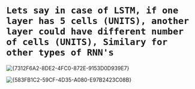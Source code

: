 # **`Lets say in case of LSTM, if one layer has 5 cells (UNITS), another layer could have different number of cells (UNITS), Similary for other types of RNN's`**

![{7312F6A2-8DE2-4FC0-872E-9153D0D939E7}](https://github.com/user-attachments/assets/b64ee1a2-d71b-47be-b3c9-15285f19356a)

![{583FB1C2-59CF-4D35-A080-E97B2423C08B}](https://github.com/user-attachments/assets/f476fa79-ed0b-462c-8363-7396118171d9)


